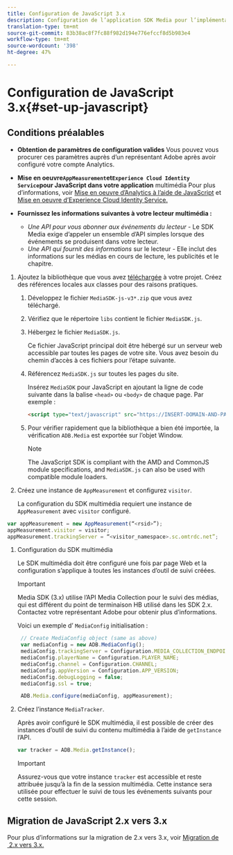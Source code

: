 ```yaml
---
title: Configuration de JavaScript 3.x
description: Configuration de l’application SDK Media pour l’implémentation sur JavaScript 3.x.
translation-type: tm+mt
source-git-commit: 83b38ac8f7fc88f982d194e776efccf8d5b983e4
workflow-type: tm+mt
source-wordcount: '398'
ht-degree: 47%

---
```



# Configuration de JavaScript 3.x{#set-up-javascript}

## Conditions préalables

* **Obtention de paramètres de configuration valides** Vous pouvez vous procurer ces paramètres auprès d’un représentant Adobe après avoir configuré votre compte Analytics.
* **Mise en oeuvre`AppMeasurement`et`Experience Cloud Identity Service`pour JavaScript dans votre application** multimédia Pour plus d’informations, voir [Mise en oeuvre d’Analytics à l’aide de JavaScript](https://docs.adobe.com/content/help/fr-FR/analytics/implementation/js/overview.html) et [Mise en oeuvre d’Experience Cloud Identity Service.](https://docs.adobe.com/content/help/en/id-service/using/implementation/setup-analytics.html)

* **Fournissez les informations suivantes à votre lecteur multimédia :**

   * *Une API pour vous abonner aux événements du lecteur* - Le SDK Media exige d’appeler un ensemble d’API simples lorsque des événements se produisent dans votre lecteur.
   * *Une API qui fournit des informations* sur le lecteur - Elle inclut des informations sur les médias en cours de lecture, les publicités et le chapitre.

1. Ajoutez la bibliothèque que vous avez [téléchargée](/help/sdk-implement/download-sdks.md#download-3x-sdks) à votre projet. Créez des références locales aux classes pour des raisons pratiques.

   1. Développez le fichier `MediaSDK-js-v3*.zip` que vous avez téléchargé.
   1. Vérifiez que le répertoire `libs` contient le fichier `MediaSDK.js`.

   1. Hébergez le fichier `MediaSDK.js`.

      Ce fichier JavaScript principal doit être hébergé sur un serveur web accessible par toutes les pages de votre site. Vous avez besoin du chemin d’accès à ces fichiers pour l’étape suivante.

   1. Référencez `MediaSDK.js` sur toutes les pages du site.

      Insérez `MediaSDK` pour JavaScript en ajoutant la ligne de code suivante dans la balise `<head>` ou `<body>` de chaque page. Par exemple :

      ```html
      <script type="text/javascript" src="https://INSERT-DOMAIN-AND-PATH-TO-CODE-HERE/MediaSDK.js"></script>
      ```

   1. Pour vérifier rapidement que la bibliothèque a bien été importée, la vérification `ADB.Media` est exportée sur l’objet Window.

      >[!NOTE]
      >
      >The JavaScript SDK is compliant with the AMD and CommonJS module specifications, and `MediaSDK.js` can also be used with compatible module loaders.

1. Créez une instance de `AppMeasurement` et configurez `visitor`.

   La configuration du SDK multimédia requiert une instance de `AppMeasurement` avec `visitor` configuré.

```js
var appMeasurement = new AppMeasurement(“<rsid>”);
appMeasurement.visitor = visitor;
appMeasurement.trackingServer = “<visitor_namespace>.sc.omtrdc.net”;
```

1. Configuration du SDK multimédia

   Le SDK multimédia doit être configuré une fois par page Web et la configuration s’applique à toutes les instances d’outil de suivi créées.

   >[!IMPORTANT]
   >
   > Media SDK (3.x) utilise l’API Media Collection pour le suivi des médias, qui est différent du point de terminaison HB utilisé dans les SDK 2.x. Contactez votre représentant Adobe pour obtenir plus d’informations.


   Voici un exemple d’ `MediaConfig` initialisation :

   ```js
    // Create MediaConfig object (same as above)
    var mediaConfig = new ADB.MediaConfig();
    mediaConfig.trackingServer = Configuration.MEDIA_COLLECTION_ENDPOINT;
    mediaConfig.playerName = Configuration.PLAYER_NAME;
    mediaConfig.channel = Configuration.CHANNEL;
    mediaConfig.appVersion = Configuration.APP_VERSION;
    mediaConfig.debugLogging = false;
    mediaConfig.ssl = true;
   
    ADB.Media.configure(mediaConfig, appMeasurement);
   
1. Créez l’instance `MediaTracker`.

   Après avoir configuré le SDK multimédia, il est possible de créer des instances d’outil de suivi du contenu multimédia à l’aide de `getInstance` l’API.

   ```js
   var tracker = ADB.Media.getInstance();
   ```

   >[!IMPORTANT]
   >
   >Assurez-vous que votre instance `tracker` est accessible et reste attribuée jusqu’à la fin de la session multimédia. Cette instance sera utilisée pour effectuer le suivi de tous les événements suivants pour cette session.

## Migration de JavaScript 2.x vers 3.x

Pour plus d’informations sur la migration de 2.x vers 3.x, voir [Migration de  2.x vers 3.x.](https://adobe-marketing-cloud.github.io/media-sdks/reference/javascript_3x/MigrationGuide.html)
